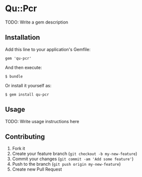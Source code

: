 # Qu::Pcr

TODO: Write a gem description

## Installation

Add this line to your application's Gemfile:

    gem 'qu-pcr'

And then execute:

    $ bundle

Or install it yourself as:

    $ gem install qu-pcr

## Usage

TODO: Write usage instructions here

## Contributing

1. Fork it
2. Create your feature branch (`git checkout -b my-new-feature`)
3. Commit your changes (`git commit -am 'Add some feature'`)
4. Push to the branch (`git push origin my-new-feature`)
5. Create new Pull Request
